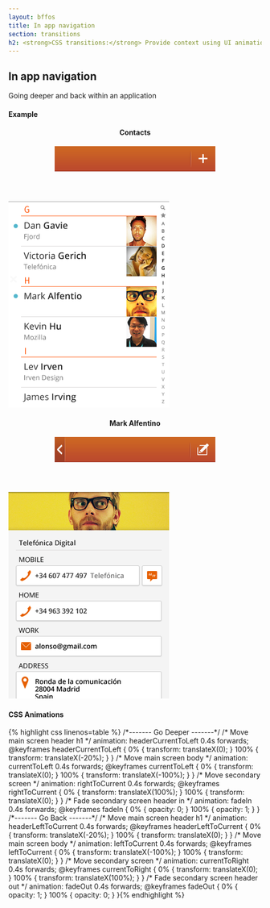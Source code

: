 ```yaml
---
layout: bffos
title: In app navigation
section: transitions
h2: <strong>CSS transitions:</strong> Provide context using UI animations
---
```


## In app navigation

Going deeper and back within an application

<section class="transition">
  <h4>Example</h4>
  <article id="example-deeper" class="phone-frame">
    <div class="play">
      <span class="glow"></span>
      <span class="shape"></span>
    </div>
    <section class="full frame header">
      <div class="statusbar"></div>
      <div class="apps-container">
        <div id="deeper-app-1" class="app" data-position="current">
          <header>
            <h1>Contacts</h1>
            <img src="../images/transitions/contacts_header.png" alt="contacts_header">
          </header>
          <img src="../images/transitions/contacts_body.png" alt="contacts_body" class="body">
        </div>
        <div id="deeper-app-2" class="app" data-position="right">
          <header>
            <h1>Mark Alfentino</h1>
            <img src="../images/transitions/contacts_details_header.png" alt="contacts_details_header">
          </header>
          <img src="../images/transitions/contacts_details.png" alt="contacts_details" class="body">
        </div>
      </div>
    </section>
  </article>
</section>

<h4>CSS Animations</h4>
{% highlight css linenos=table %}
/*------- Go Deeper -------*/
/* Move main screen header h1 */
animation: headerCurrentToLeft 0.4s forwards;
@keyframes headerCurrentToLeft {
  0%   { transform: translateX(0); }
  100% { transform: translateX(-20%); }
}
/* Move main screen body */
animation: currentToLeft 0.4s forwards;
@keyframes currentToLeft {
  0%   { transform: translateX(0); }
  100% { transform: translateX(-100%); }
}
/* Move secondary screen */
animation: rightToCurrent 0.4s forwards;
@keyframes rightToCurrent {
  0%   { transform: translateX(100%); }
  100% { transform: translateX(0); }
}
/* Fade secondary screen header in */
animation: fadeIn 0.4s forwards;
@keyframes fadeIn {
  0%   { opacity: 0; }
  100% { opacity: 1; }
}
/*------- Go Back -------*/
/* Move main screen header h1 */
animation: headerLeftToCurrent 0.4s forwards;
@keyframes headerLeftToCurrent {
  0%   { transform: translateX(-20%); }
  100% { transform: translateX(0); }
}
/* Move main screen body */
animation: leftToCurrent 0.4s forwards;
@keyframes leftToCurrent {
  0%   { transform: translateX(-100%); }
  100% { transform: translateX(0); }
}
/* Move secondary screen */
animation: currentToRight 0.4s forwards;
@keyframes currentToRight {
  0%   { transform: translateX(0); }
  100% { transform: translateX(100%); }
}
/* Fade secondary screen header out */
animation: fadeOut 0.4s forwards;
@keyframes fadeOut {
  0%   { opacity: 1; }
  100% { opacity: 0; }
}{% endhighlight %}